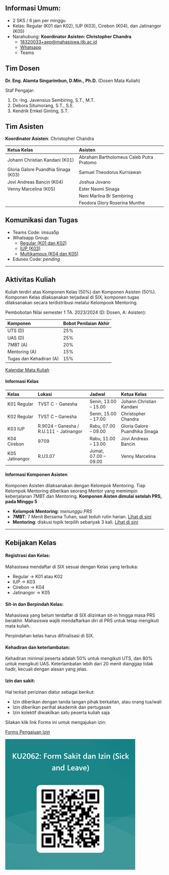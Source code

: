## Informasi Umum:
- 2 SKS / 6 jam per minggu
- Kelas: Regular (K01 dan K02), IUP (K03), Cirebon (K04), dan Jatinangor (K05)
- Narahubung: **Koordinator Asisten: Christopher Chandra**
    - [18320033+aep@mahasiswa.itb.ac.id](mailto:18320033+aep@mahasiswa.itb.ac.id) 
    - [Whatsapp](https://wa.me/+6287839954991)
    - Teams

## Tim Dosen

**Dr. Eng. Alamta Singarimbun, D.Min., Ph.D.** (Dosen Mata Kuliah)

Staf Pengajar:
1. Dr.-Ing. Javensius Sembiring, S.T., M.T.
1. Debora Situmorang, S.T., S.E. 
1. Kendrik Emkel Ginting, S.T.

## Tim Asisten

**Koordinator Asisten**: Christopher Chandra

| Ketua Kelas | Asisten |
|:------------|:--------|
| Johann Christian Kandani (K01) | Abraham Bartholomeus Caleb Putra Pratomo |
| Gloria Galore Puandhia Sinaga (K03) | Samuel Theodorus Kurniawan |
| Jovi Andreas Bancin (K04) | Joshua Jovano |
| Venny Marcelina (K05) | Ester Naomi Sinaga |
| | Neni Marlina Br Sembiring |
| | Feodora Glory Roserina Munthe |

## Komunikasi dan Tugas

- Teams Code: imsua5p
- Whatsapp Group:
    - [Regular (K01 dan K02)](https://chat.whatsapp.com/EDvnWdB9lm34KfH9srYXb1)
    - [IUP (K03)](https://chat.whatsapp.com/I4GxLEzLSrUFRNTdkw0Fpm)
    - [Multikampus (K04 dan K05)](https://chat.whatsapp.com/BDKZHyzSsPEJksdjba7tUP)
- Edunex Code: _pending_

* * *

## Aktivitas Kuliah

Kuliah terdiri atas Komponen Kelas (50%) dan Komponen Asisten (50%). Komponen Kelas dilaksanakan terjadwal di SIX, komponen tugas dilaksanakan secara terdistribusi melalui Kelompook Mentoring.

Pembobotan Nilai semester 1 TA. 2023/2024 (D: Dosen, A: Asisten):

| Komponen | Bobot Penilaian Akhir |
|:---------|:----------------------|
| UTS (D)| 25% |
| UAS (D)| 25% |
| 7MBT (A)| 20% |
| Mentoring (A)| 15% |
| Tugas dan Kehadiran (A)| 15% |

[Kalendar Mata Kuliah](./output.md)

#### Informasi Kelas

| Kelas | Lokasi | Jadwal | Ketua Kelas |
|:------|:-------|:-------|:------------|
| K01 Regular | TVST C - Ganesha | Senin, 13.00 – 15.00 | Johann Christian Kandani |
| K02 Regular | TVST C – Ganesha | Senin, 15.00 – 17.00 | Christopher Chandra |
| K03 IUP | R.9024 – Ganesha / R.U.111 - Jatinangor | Rabu, 07.00 – 09.00 | Gloria Galore Puandhika Sinaga |
| K04 Cirebon | 9709 | Rabu, 11.00 – 13.00 | Jovi Andreas Bancin |
| K05 Jatinangor | R.U3.07 | Jumat, 07.00 – 09.00 | Venny Marcelina |

#### Informasi Komponen Asisten

Komponen Asisten dilaksanakan dengan Kelompok Mentoring. Tiap Kelompok Mentoring diberikan seorang Mentor yang memimpin keberjalanan 7MBT dan Mentoring. **Komponen Aisten dimulai setelah PRS, pada Minggu 5**
- **Kelompok Mentoring**: _menunggu PRS_
- **7MBT**: 7 Menit Bersama Tuhan, saat teduh rutin harian. [Lihat di sini](./7mbt.md)
- **Mentoring**: diskusi topik terpilih sebanyak 3 kali. [Lihat di sini](./mentoring.md)

* * *

## Kebijakan Kelas

#### Registrasi dan Kelas:

Mahasiswa mendaftar di SIX sesuai dengan Kelas yang terbuka:
- Regular &rarr; K01 atau K02
- IUP &rarr; K03
- Cirebon &rarr; K04
- Jatinangor &rarr; K05

#### Sit-in dan Berpindah Kelas:

Mahasiswa yang belum terdaftar di SIX diizinkan sit-in hingga masa PRS berakhir. Mahasiswa wajib mendaftarkan diri di PRS untuk tetap mengikuti mata kuliah.

Perpindahan kelas harus difinalisasi di SIX.

#### Kehadiran dan keterlambatan:

Kehadiran minimal peserta adalah 50% untuk mengikuti UTS, dan 80% untuk mengikuti UAS.
Keterlambatan lebih dari 20 menit dianggap tidak hadir, kecuali dengan alasan yang jelas.

#### Izin dan sakit:
Hal terkait perizinan diatur sebagai berikut:
- Izin diberikan dengan tanda tangan pihak berkaitan, atau orang tua/wali
- Izin diberikan perihal akademik dan pertugasan
- Izin kolektif diwakilkan satu peserta kuliah saja

Silakan klik link Forms ini untuk mengajukan izin:

[Forms Pengajuan Izin](https://forms.office.com/r/DBD2ENaDMP)

![QR Code Forms](./assets/img/qr-izin.png)